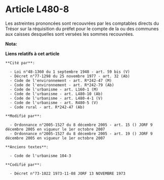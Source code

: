 # Article L480-8

Les astreintes prononcées sont recouvrées par les comptables directs du Trésor sur la réquisition du préfet pour le compte de
la ou des communes aux caisses desquelles sont versées les sommes recouvrées.

**Nota:**



**Liens relatifs à cet article**

	**Cité par**:

	  - Loi n°48-1360 du 1 septembre 1948 - art. 59 bis (V)
	  - Décret n°77-1298 du 25 novembre 1977 - art. 32 (Ab)
	  - Code de l'environnement - art. R*242-47 (M)
	  - Code de l'environnement - art. R*242-79 (Ab)
	  - Code de l'urbanisme - art. L160-1 (M)
	  - Code de l'urbanisme - art. L480-10 (Ab)
	  - Code de l'urbanisme - art. L480-4-1 (V)
	  - Code de l'urbanisme - art. R480-5 (V)
	  - Code rural - art. R*242-47 (Ab)

	**Modifié par**:

	  - Ordonnance n°2005-1527 du 8 décembre 2005 - art. 15 () JORF 9 décembre 2005 en vigueur le 1er octobre 2007
	  - Ordonnance n°2005-1527 du 8 décembre 2005 - art. 19 () JORF 9 décembre 2005 en vigueur le 1er octobre 2007

	**Anciens textes**:

	  - Code de l'urbanisme 104-3

	**Codifié par**:

	  - Décret n°73-1022 1973-11-08 JORF 13 NOVEMBRE 1973
